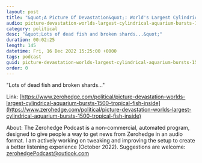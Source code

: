 ```yaml
---
layout: post
title: "&quot;A Picture Of Devastation&quot;: World's Largest Cylindrical Aquarium Bursts With 1,500 Tropical Fish Inside"
audio: picture-devastation-worlds-largest-cylindrical-aquarium-bursts-1500-tropical-fish-inside-0
category: political
desc: "&quot;Lots of dead fish and broken shards...&quot;"
duration: 00:02:25
length: 145
datetime: Fri, 16 Dec 2022 15:25:00 +0000
tags: podcast
guid: picture-devastation-worlds-largest-cylindrical-aquarium-bursts-1500-tropical-fish-inside-0
order: 0
---
```

&quot;Lots of dead fish and broken shards...&quot;

Link: [https://www.zerohedge.com/political/picture-devastation-worlds-largest-cylindrical-aquarium-bursts-1500-tropical-fish-inside](https://www.zerohedge.com/political/picture-devastation-worlds-largest-cylindrical-aquarium-bursts-1500-tropical-fish-inside)

About: The Zerohedge Podcast is a non-commercial, automated program, designed to give people a way to get news from Zerohedge in an audio format.  I am actively working on tweaking and improving the setup to create a better listening experience (October 2022).  Suggestions are welcome: [zerohedgePodcast@outlook.com](mailto:zerohedgePodcast@outlook.com)